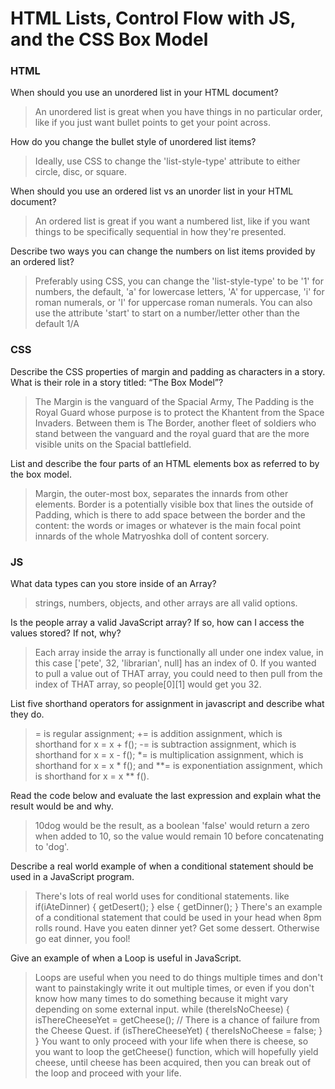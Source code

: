 # HTML Lists, Control Flow with JS, and the CSS Box Model

### HTML

When should you use an unordered list in your HTML document?

> An unordered list is great when you have things in no particular order, like if you just want bullet points to get your point across.

How do you change the bullet style of unordered list items?

> Ideally, use CSS to change the 'list-style-type' attribute to either circle, disc, or square.

When should you use an ordered list vs an unorder list in your HTML document?

> An ordered list is great if you want a numbered list, like if you want things to be specifically sequential in how they're presented.

Describe two ways you can change the numbers on list items provided by an ordered list?

> Preferably using CSS, you can change the 'list-style-type' to be '1' for numbers, the default, 'a' for lowercase letters, 'A' for uppercase, 'i' for roman numerals, or 'I' for uppercase roman numerals. You can also use the attribute 'start' to start on a number/letter other than the default 1/A

### CSS

Describe the CSS properties of margin and padding as characters in a story. What is their role in a story titled: “The Box Model”?

> The Margin is the vanguard of the Spacial Army, The Padding is the Royal Guard whose purpose is to protect the Khantent from the Space Invaders. Between them is The Border, another fleet of soldiers who stand between the vanguard and the royal guard that are the more visible units on the Spacial battlefield.

List and describe the four parts of an HTML elements box as referred to by the box model.

> Margin, the outer-most box, separates the innards from other elements. Border is a potentially visible box that lines the outside of Padding, which is there to add space between the border and the content: the words or images or whatever is the main focal point innards of the whole Matryoshka doll of content sorcery.

### JS

What data types can you store inside of an Array?

> strings, numbers, objects, and other arrays are all valid options.

Is the people array a valid JavaScript array? If so, how can I access the values stored? If not, why?

> Each array inside the array is functionally all under one index value, in this case \['pete', 32, 'librarian', null] has an index of 0. If you wanted to pull a value out of THAT array, you could need to then pull from the index of THAT array, so people\[0]\[1] would get you 32.
 
List five shorthand operators for assignment in javascript and describe what they do.

> = is regular assignment; += is addition assignment, which is shorthand for x = x + f(); -= is subtraction assignment, which is shorthand for x = x - f(); *= is multiplication assignment, which is shorthand for x = x * f(); and **= is exponentiation assignment, which is shorthand for x = x ** f().

Read the code below and evaluate the last expression and explain what the result would be and why.

> 10dog would be the result, as a boolean 'false' would return a zero when added to 10, so the value would remain 10 before concatenating to 'dog'.

Describe a real world example of when a conditional statement should be used in a JavaScript program.

> There's lots of real world uses for conditional statements. like 
> if(iAteDinner) {
>  getDesert();
> } else {
>  getDinner();
> }
> There's an example of a conditional statement that could be used in your head when 8pm rolls round. Have you eaten dinner yet? Get some dessert. Otherwise go eat dinner, you fool!

Give an example of when a Loop is useful in JavaScript.

> Loops are useful when you need to do things multiple times and don't want to painstakingly write it out multiple times, or even if you don't know how many times to do something because it might vary depending on some external input.
>  while (thereIsNoCheese) {
>   isThereCheeseYet = getCheese(); // There is a chance of failure from the Cheese Quest.
>   if (isThereCheeseYet) {
>     thereIsNoCheese = false;
>   }
> }
> You want to only proceed with your life when there is cheese, so you want to loop the getCheese() function, which will hopefully yield cheese, until cheese has been acquired, then you can break out of the loop and proceed with your life.
